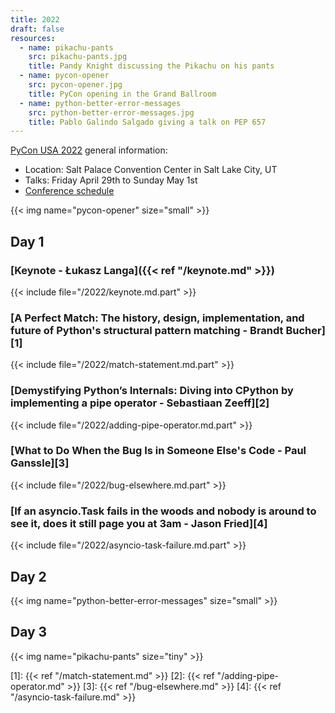 ```yaml
---
title: 2022
draft: false
resources:
  - name: pikachu-pants
    src: pikachu-pants.jpg
    title: Pandy Knight discussing the Pikachu on his pants
  - name: pycon-opener
    src: pycon-opener.jpg
    title: PyCon opening in the Grand Ballroom
  - name: python-better-error-messages
    src: python-better-error-messages.jpg
    title: Pablo Galindo Salgado giving a talk on PEP 657
---
```


[PyCon USA 2022](https://us.pycon.org/2022/) general information:

- Location: Salt Palace Convention Center in Salt Lake City, UT
- Talks: Friday April 29th to Sunday May 1st
- [Conference schedule](https://us.pycon.org/2022/schedule/)

{{< img name="pycon-opener" size="small" >}}

## Day 1

### [Keynote - Łukasz Langa]({{< ref "/keynote.md" >}})

{{< include file="/2022/keynote.md.part" >}}

### [A Perfect Match: The history, design, implementation, and future of Python's structural pattern matching - Brandt Bucher][1]

{{< include file="/2022/match-statement.md.part" >}}

### [Demystifying Python’s Internals: Diving into CPython by implementing a pipe operator - Sebastiaan Zeeff][2]

{{< include file="/2022/adding-pipe-operator.md.part" >}}

### [What to Do When the Bug Is in Someone Else's Code - Paul Ganssle][3]

{{< include file="/2022/bug-elsewhere.md.part" >}}

### [If an asyncio.Task fails in the woods and nobody is around to see it, does it still page you at 3am - Jason Fried][4]

{{< include file="/2022/asyncio-task-failure.md.part" >}}

## Day 2

{{< img name="python-better-error-messages" size="small" >}}

## Day 3

{{< img name="pikachu-pants" size="tiny" >}}

[1]: {{< ref "/match-statement.md" >}}
[2]: {{< ref "/adding-pipe-operator.md" >}}
[3]: {{< ref "/bug-elsewhere.md" >}}
[4]: {{< ref "/asyncio-task-failure.md" >}}
